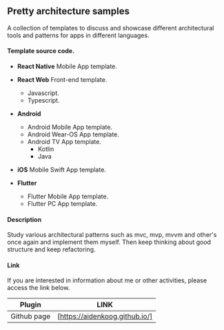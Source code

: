 ## Pretty architecture samples
A collection of templates to discuss and showcase different architectural tools and patterns for apps in different languages.

#### Template source code.
- **React Native** Mobile App template.
- **React Web** Front-end template.
  - Javascript.
  - Typescript.

- **Android**
  - Android Mobile App template.
  - Android Wear-OS App template.
  - Android TV App template.
    - Kotlin
    - Java
  
- **iOS** Mobile Swift App template.

- **Flutter**
  - Flutter Mobile App template.
  - Flutter PC App template.

#### Description
Study various architectural patterns such as mvc, mvp, mvvm and other's once again and implement them myself. 
Then keep thinking about good structure and keep refactoring.

#### Link

If you are interested in information about me or other activities, please access the link below.

| Plugin      | LINK                                     |
| ----------- | ---------------------------------------- |
| Github page | [https://aidenkoog.github.io/] |
